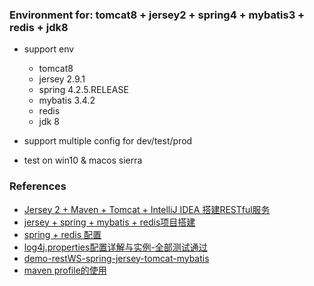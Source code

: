 ### Environment for: tomcat8 + jersey2 + spring4 + mybatis3 + redis + jdk8
- support env


    - tomcat8
    - jersey 2.9.1
    - spring 4.2.5.RELEASE
    - mybatis 3.4.2
    - redis
    - jdk 8

- support multiple config for dev/test/prod
- test on win10 & macos sierra

### References
- [Jersey 2 + Maven + Tomcat + IntelliJ IDEA 搭建RESTful服务](http://www.cnblogs.com/xiongxx/p/6061079.html)
- [jersey + spring + mybatis + redis项目搭建](http://blog.csdn.net/ishangxinyu/article/details/51881260)
- [spring + redis 配置](http://blog.csdn.net/ishangxinyu/article/details/51861531)
- [log4j.properties配置详解与实例-全部测试通过](http://blog.csdn.net/qq_30175203/article/details/52084127)
- [demo-restWS-spring-jersey-tomcat-mybatis](https://github.com/amacoder/demo-restWS-spring-jersey-tomcat-mybatis)
- [maven profile的使用](http://www.cnblogs.com/lzxianren/p/maven-profile.html)

